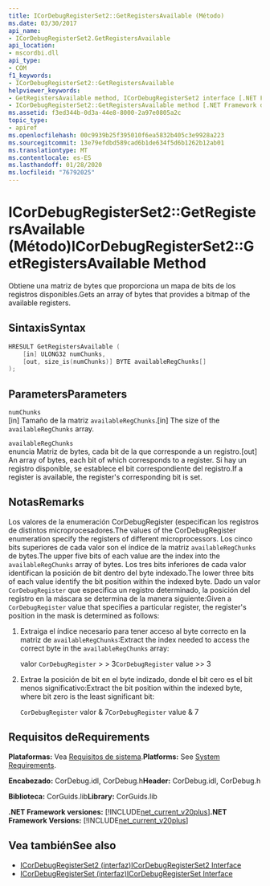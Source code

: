 ```yaml
---
title: ICorDebugRegisterSet2::GetRegistersAvailable (Método)
ms.date: 03/30/2017
api_name:
- ICorDebugRegisterSet2.GetRegistersAvailable
api_location:
- mscordbi.dll
api_type:
- COM
f1_keywords:
- ICorDebugRegisterSet2::GetRegistersAvailable
helpviewer_keywords:
- GetRegistersAvailable method, ICorDebugRegisterSet2 interface [.NET Framework debugging]
- ICorDebugRegisterSet2::GetRegistersAvailable method [.NET Framework debugging]
ms.assetid: f3ed344b-0d3a-44e8-8000-2a97e0805a2c
topic_type:
- apiref
ms.openlocfilehash: 00c9939b25f395010f6ea5832b405c3e9928a223
ms.sourcegitcommit: 13e79efdbd589cad6b1de634f5d6b1262b12ab01
ms.translationtype: MT
ms.contentlocale: es-ES
ms.lasthandoff: 01/28/2020
ms.locfileid: "76792025"
---
```

# <a name="icordebugregisterset2getregistersavailable-method"></a><span data-ttu-id="c7fba-102">ICorDebugRegisterSet2::GetRegistersAvailable (Método)</span><span class="sxs-lookup"><span data-stu-id="c7fba-102">ICorDebugRegisterSet2::GetRegistersAvailable Method</span></span>
<span data-ttu-id="c7fba-103">Obtiene una matriz de bytes que proporciona un mapa de bits de los registros disponibles.</span><span class="sxs-lookup"><span data-stu-id="c7fba-103">Gets an array of bytes that provides a bitmap of the available registers.</span></span>  
  
## <a name="syntax"></a><span data-ttu-id="c7fba-104">Sintaxis</span><span class="sxs-lookup"><span data-stu-id="c7fba-104">Syntax</span></span>  
  
```cpp  
HRESULT GetRegistersAvailable (  
    [in] ULONG32 numChunks,  
    [out, size_is(numChunks)] BYTE availableRegChunks[]  
);  
```  
  
## <a name="parameters"></a><span data-ttu-id="c7fba-105">Parameters</span><span class="sxs-lookup"><span data-stu-id="c7fba-105">Parameters</span></span>  
 `numChunks`  
 <span data-ttu-id="c7fba-106">[in] Tamaño de la matriz `availableRegChunks`.</span><span class="sxs-lookup"><span data-stu-id="c7fba-106">[in] The size of the `availableRegChunks` array.</span></span>  
  
 `availableRegChunks`  
 <span data-ttu-id="c7fba-107">enuncia Matriz de bytes, cada bit de la que corresponde a un registro.</span><span class="sxs-lookup"><span data-stu-id="c7fba-107">[out] An array of bytes, each bit of which corresponds to a register.</span></span> <span data-ttu-id="c7fba-108">Si hay un registro disponible, se establece el bit correspondiente del registro.</span><span class="sxs-lookup"><span data-stu-id="c7fba-108">If a register is available, the register's corresponding bit is set.</span></span>  
  
## <a name="remarks"></a><span data-ttu-id="c7fba-109">Notas</span><span class="sxs-lookup"><span data-stu-id="c7fba-109">Remarks</span></span>  
 <span data-ttu-id="c7fba-110">Los valores de la enumeración CorDebugRegister (especifican los registros de distintos microprocesadores.</span><span class="sxs-lookup"><span data-stu-id="c7fba-110">The values of the CorDebugRegister enumeration specify the registers of different microprocessors.</span></span> <span data-ttu-id="c7fba-111">Los cinco bits superiores de cada valor son el índice de la matriz `availableRegChunks` de bytes.</span><span class="sxs-lookup"><span data-stu-id="c7fba-111">The upper five bits of each value are the index into the `availableRegChunks` array of bytes.</span></span> <span data-ttu-id="c7fba-112">Los tres bits inferiores de cada valor identifican la posición de bit dentro del byte indexado.</span><span class="sxs-lookup"><span data-stu-id="c7fba-112">The lower three bits of each value identify the bit position within the indexed byte.</span></span> <span data-ttu-id="c7fba-113">Dado un valor `CorDebugRegister` que especifica un registro determinado, la posición del registro en la máscara se determina de la manera siguiente:</span><span class="sxs-lookup"><span data-stu-id="c7fba-113">Given a `CorDebugRegister` value that specifies a particular register, the register's position in the mask is determined as follows:</span></span>  
  
1. <span data-ttu-id="c7fba-114">Extraiga el índice necesario para tener acceso al byte correcto en la matriz de `availableRegChunks`:</span><span class="sxs-lookup"><span data-stu-id="c7fba-114">Extract the index needed to access the correct byte in the `availableRegChunks` array:</span></span>  
  
     <span data-ttu-id="c7fba-115">valor `CorDebugRegister` > > 3</span><span class="sxs-lookup"><span data-stu-id="c7fba-115">`CorDebugRegister` value >> 3</span></span>  
  
2. <span data-ttu-id="c7fba-116">Extrae la posición de bit en el byte indizado, donde el bit cero es el bit menos significativo:</span><span class="sxs-lookup"><span data-stu-id="c7fba-116">Extract the bit position within the indexed byte, where bit zero is the least significant bit:</span></span>  
  
     <span data-ttu-id="c7fba-117">`CorDebugRegister` valor & 7</span><span class="sxs-lookup"><span data-stu-id="c7fba-117">`CorDebugRegister` value & 7</span></span>  
  
## <a name="requirements"></a><span data-ttu-id="c7fba-118">Requisitos de</span><span class="sxs-lookup"><span data-stu-id="c7fba-118">Requirements</span></span>  
 <span data-ttu-id="c7fba-119">**Plataformas:** Vea [Requisitos de sistema](../../../../docs/framework/get-started/system-requirements.md).</span><span class="sxs-lookup"><span data-stu-id="c7fba-119">**Platforms:** See [System Requirements](../../../../docs/framework/get-started/system-requirements.md).</span></span>  
  
 <span data-ttu-id="c7fba-120">**Encabezado:** CorDebug.idl, CorDebug.h</span><span class="sxs-lookup"><span data-stu-id="c7fba-120">**Header:** CorDebug.idl, CorDebug.h</span></span>  
  
 <span data-ttu-id="c7fba-121">**Biblioteca:** CorGuids.lib</span><span class="sxs-lookup"><span data-stu-id="c7fba-121">**Library:** CorGuids.lib</span></span>  
  
 <span data-ttu-id="c7fba-122">**.NET Framework versiones:** [!INCLUDE[net_current_v20plus](../../../../includes/net-current-v20plus-md.md)]</span><span class="sxs-lookup"><span data-stu-id="c7fba-122">**.NET Framework Versions:** [!INCLUDE[net_current_v20plus](../../../../includes/net-current-v20plus-md.md)]</span></span>  
  
## <a name="see-also"></a><span data-ttu-id="c7fba-123">Vea también</span><span class="sxs-lookup"><span data-stu-id="c7fba-123">See also</span></span>

- [<span data-ttu-id="c7fba-124">ICorDebugRegisterSet2 (interfaz)</span><span class="sxs-lookup"><span data-stu-id="c7fba-124">ICorDebugRegisterSet2 Interface</span></span>](icordebugregisterset2-interface.md)
- [<span data-ttu-id="c7fba-125">ICorDebugRegisterSet (interfaz)</span><span class="sxs-lookup"><span data-stu-id="c7fba-125">ICorDebugRegisterSet Interface</span></span>](icordebugregisterset-interface.md)
